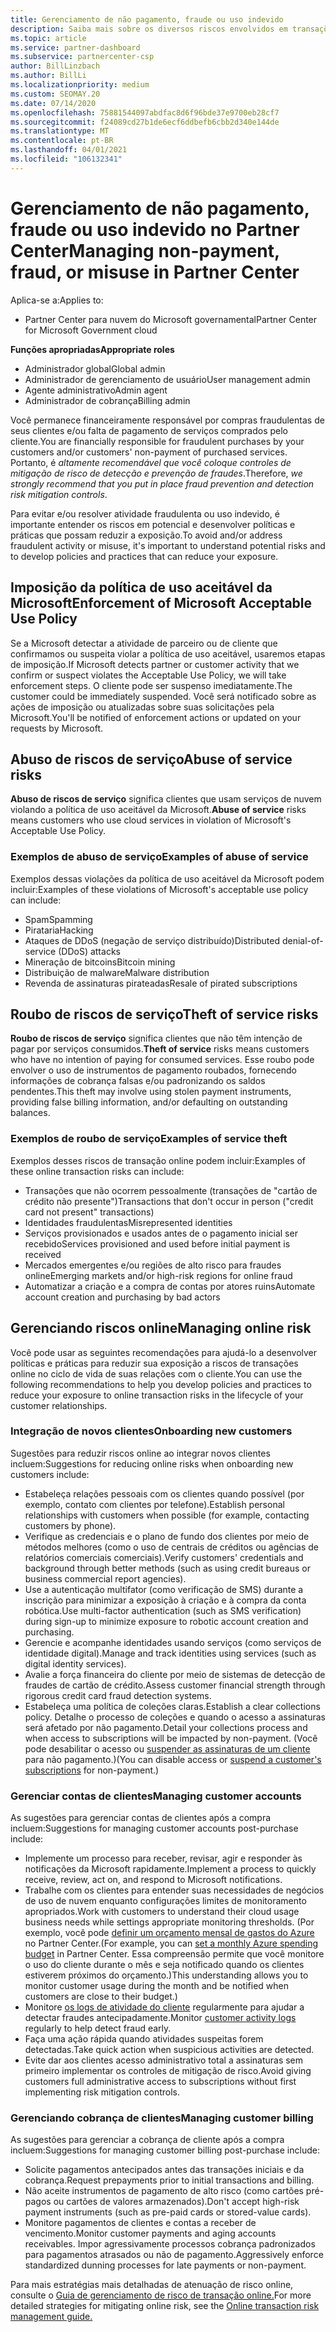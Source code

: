 ```yaml
---
title: Gerenciamento de não pagamento, fraude ou uso indevido
description: Saiba mais sobre os diversos riscos envolvidos em transações online e as práticas recomendadas para gerenciar e atenuar esses riscos no Partner Center.
ms.topic: article
ms.service: partner-dashboard
ms.subservice: partnercenter-csp
author: BillLinzbach
ms.author: BillLi
ms.localizationpriority: medium
ms.custom: SEOMAY.20
ms.date: 07/14/2020
ms.openlocfilehash: 75881544097abdfac8d6f96bde37e9700eb28cf7
ms.sourcegitcommit: f24089cd27b1de6ecf6ddbefb6cbb2d340e144de
ms.translationtype: MT
ms.contentlocale: pt-BR
ms.lasthandoff: 04/01/2021
ms.locfileid: "106132341"
---
```

# <a name="managing-non-payment-fraud-or-misuse-in-partner-center"></a><span data-ttu-id="6b286-103">Gerenciamento de não pagamento, fraude ou uso indevido no Partner Center</span><span class="sxs-lookup"><span data-stu-id="6b286-103">Managing non-payment, fraud, or misuse in Partner Center</span></span>

<span data-ttu-id="6b286-104">Aplica-se a:</span><span class="sxs-lookup"><span data-stu-id="6b286-104">Applies to:</span></span>

- <span data-ttu-id="6b286-105">Partner Center para nuvem do Microsoft governamental</span><span class="sxs-lookup"><span data-stu-id="6b286-105">Partner Center for Microsoft Government cloud</span></span>

<span data-ttu-id="6b286-106">**Funções apropriadas**</span><span class="sxs-lookup"><span data-stu-id="6b286-106">**Appropriate roles**</span></span>

- <span data-ttu-id="6b286-107">Administrador global</span><span class="sxs-lookup"><span data-stu-id="6b286-107">Global admin</span></span>
- <span data-ttu-id="6b286-108">Administrador de gerenciamento de usuário</span><span class="sxs-lookup"><span data-stu-id="6b286-108">User management admin</span></span>
- <span data-ttu-id="6b286-109">Agente administrativo</span><span class="sxs-lookup"><span data-stu-id="6b286-109">Admin agent</span></span>
- <span data-ttu-id="6b286-110">Administrador de cobrança</span><span class="sxs-lookup"><span data-stu-id="6b286-110">Billing admin</span></span>

<span data-ttu-id="6b286-111">Você permanece financeiramente responsável por compras fraudulentas de seus clientes e/ou falta de pagamento de serviços comprados pelo cliente.</span><span class="sxs-lookup"><span data-stu-id="6b286-111">You are financially responsible for fraudulent purchases by your customers and/or customers' non-payment of purchased services.</span></span> <span data-ttu-id="6b286-112">Portanto, é *altamente recomendável que você coloque controles de mitigação de risco de detecção e prevenção de fraudes*.</span><span class="sxs-lookup"><span data-stu-id="6b286-112">Therefore, *we strongly recommend that you put in place fraud prevention and detection risk mitigation controls*.</span></span>

<span data-ttu-id="6b286-113">Para evitar e/ou resolver atividade fraudulenta ou uso indevido, é importante entender os riscos em potencial e desenvolver políticas e práticas que possam reduzir a exposição.</span><span class="sxs-lookup"><span data-stu-id="6b286-113">To avoid and/or address fraudulent activity or misuse, it's important to understand potential risks and to develop policies and practices that can reduce your exposure.</span></span>

## <a name="enforcement-of-microsoft-acceptable-use-policy"></a><span data-ttu-id="6b286-114">Imposição da política de uso aceitável da Microsoft</span><span class="sxs-lookup"><span data-stu-id="6b286-114">Enforcement of Microsoft Acceptable Use Policy</span></span>

<span data-ttu-id="6b286-115">Se a Microsoft detectar a atividade de parceiro ou de cliente que confirmamos ou suspeita violar a política de uso aceitável, usaremos etapas de imposição.</span><span class="sxs-lookup"><span data-stu-id="6b286-115">If Microsoft detects partner or customer activity that we confirm or suspect violates the Acceptable Use Policy, we will take enforcement steps.</span></span> <span data-ttu-id="6b286-116">O cliente pode ser suspenso imediatamente.</span><span class="sxs-lookup"><span data-stu-id="6b286-116">The customer could be immediately suspended.</span></span> <span data-ttu-id="6b286-117">Você será notificado sobre as ações de imposição ou atualizadas sobre suas solicitações pela Microsoft.</span><span class="sxs-lookup"><span data-stu-id="6b286-117">You'll be notified of enforcement actions or updated on your requests by Microsoft.</span></span>

## <a name="abuse-of-service-risks"></a><span data-ttu-id="6b286-118">Abuso de riscos de serviço</span><span class="sxs-lookup"><span data-stu-id="6b286-118">Abuse of service risks</span></span>

<span data-ttu-id="6b286-119">**Abuso de riscos de serviço** significa clientes que usam serviços de nuvem violando a política de uso aceitável da Microsoft.</span><span class="sxs-lookup"><span data-stu-id="6b286-119">**Abuse of service** risks means customers who use cloud services in violation of Microsoft's Acceptable Use Policy.</span></span>

### <a name="examples-of-abuse-of-service"></a><span data-ttu-id="6b286-120">Exemplos de abuso de serviço</span><span class="sxs-lookup"><span data-stu-id="6b286-120">Examples of abuse of service</span></span>

<span data-ttu-id="6b286-121">Exemplos dessas violações da política de uso aceitável da Microsoft podem incluir:</span><span class="sxs-lookup"><span data-stu-id="6b286-121">Examples of these violations of Microsoft's acceptable use policy can include:</span></span>

- <span data-ttu-id="6b286-122">Spam</span><span class="sxs-lookup"><span data-stu-id="6b286-122">Spamming</span></span>
- <span data-ttu-id="6b286-123">Pirataria</span><span class="sxs-lookup"><span data-stu-id="6b286-123">Hacking</span></span>
- <span data-ttu-id="6b286-124">Ataques de DDoS (negação de serviço distribuído)</span><span class="sxs-lookup"><span data-stu-id="6b286-124">Distributed denial-of-service (DDoS) attacks</span></span>
- <span data-ttu-id="6b286-125">Mineração de bitcoins</span><span class="sxs-lookup"><span data-stu-id="6b286-125">Bitcoin mining</span></span>
- <span data-ttu-id="6b286-126">Distribuição de malware</span><span class="sxs-lookup"><span data-stu-id="6b286-126">Malware distribution</span></span>
- <span data-ttu-id="6b286-127">Revenda de assinaturas pirateadas</span><span class="sxs-lookup"><span data-stu-id="6b286-127">Resale of pirated subscriptions</span></span>

## <a name="theft-of-service-risks"></a><span data-ttu-id="6b286-128">Roubo de riscos de serviço</span><span class="sxs-lookup"><span data-stu-id="6b286-128">Theft of service risks</span></span>

<span data-ttu-id="6b286-129">**Roubo de riscos de serviço** significa clientes que não têm intenção de pagar por serviços consumidos.</span><span class="sxs-lookup"><span data-stu-id="6b286-129">**Theft of service** risks means customers who have no intention of paying for consumed services.</span></span> <span data-ttu-id="6b286-130">Esse roubo pode envolver o uso de instrumentos de pagamento roubados, fornecendo informações de cobrança falsas e/ou padronizando os saldos pendentes.</span><span class="sxs-lookup"><span data-stu-id="6b286-130">This theft may involve using stolen payment instruments, providing false billing information, and/or defaulting on outstanding balances.</span></span>

### <a name="examples-of-service-theft"></a><span data-ttu-id="6b286-131">Exemplos de roubo de serviço</span><span class="sxs-lookup"><span data-stu-id="6b286-131">Examples of service theft</span></span>

<span data-ttu-id="6b286-132">Exemplos desses riscos de transação online podem incluir:</span><span class="sxs-lookup"><span data-stu-id="6b286-132">Examples of these online transaction risks can include:</span></span>

- <span data-ttu-id="6b286-133">Transações que não ocorrem pessoalmente (transações de "cartão de crédito não presente")</span><span class="sxs-lookup"><span data-stu-id="6b286-133">Transactions that don't occur in person ("credit card not present" transactions)</span></span>
- <span data-ttu-id="6b286-134">Identidades fraudulentas</span><span class="sxs-lookup"><span data-stu-id="6b286-134">Misrepresented identities</span></span>
- <span data-ttu-id="6b286-135">Serviços provisionados e usados antes de o pagamento inicial ser recebido</span><span class="sxs-lookup"><span data-stu-id="6b286-135">Services provisioned and used before initial payment is received</span></span>
- <span data-ttu-id="6b286-136">Mercados emergentes e/ou regiões de alto risco para fraudes online</span><span class="sxs-lookup"><span data-stu-id="6b286-136">Emerging markets and/or high-risk regions for online fraud</span></span>
- <span data-ttu-id="6b286-137">Automatizar a criação e a compra de contas por atores ruins</span><span class="sxs-lookup"><span data-stu-id="6b286-137">Automate account creation and purchasing by bad actors</span></span>

## <a name="managing-online-risk"></a><span data-ttu-id="6b286-138">Gerenciando riscos online</span><span class="sxs-lookup"><span data-stu-id="6b286-138">Managing online risk</span></span>

<span data-ttu-id="6b286-139">Você pode usar as seguintes recomendações para ajudá-lo a desenvolver políticas e práticas para reduzir sua exposição a riscos de transações online no ciclo de vida de suas relações com o cliente.</span><span class="sxs-lookup"><span data-stu-id="6b286-139">You can use the following recommendations to help you develop policies and practices to reduce your exposure to online transaction risks in the lifecycle of your customer relationships.</span></span>

### <a name="onboarding-new-customers"></a><span data-ttu-id="6b286-140">Integração de novos clientes</span><span class="sxs-lookup"><span data-stu-id="6b286-140">Onboarding new customers</span></span>

<span data-ttu-id="6b286-141">Sugestões para reduzir riscos online ao integrar novos clientes incluem:</span><span class="sxs-lookup"><span data-stu-id="6b286-141">Suggestions for reducing online risks when onboarding new customers include:</span></span>

- <span data-ttu-id="6b286-142">Estabeleça relações pessoais com os clientes quando possível (por exemplo, contato com clientes por telefone).</span><span class="sxs-lookup"><span data-stu-id="6b286-142">Establish personal relationships with customers when possible (for example, contacting customers by phone).</span></span>
- <span data-ttu-id="6b286-143">Verifique as credenciais e o plano de fundo dos clientes por meio de métodos melhores (como o uso de centrais de créditos ou agências de relatórios comerciais comerciais).</span><span class="sxs-lookup"><span data-stu-id="6b286-143">Verify customers' credentials and background through better methods (such as using credit bureaus or business commercial report agencies).</span></span>
- <span data-ttu-id="6b286-144">Use a autenticação multifator (como verificação de SMS) durante a inscrição para minimizar a exposição à criação e à compra da conta robótica.</span><span class="sxs-lookup"><span data-stu-id="6b286-144">Use multi-factor authentication (such as SMS verification) during sign-up to minimize exposure to robotic account creation and purchasing.</span></span>
- <span data-ttu-id="6b286-145">Gerencie e acompanhe identidades usando serviços (como serviços de identidade digital).</span><span class="sxs-lookup"><span data-stu-id="6b286-145">Manage and track identities using services (such as digital identity services).</span></span>
- <span data-ttu-id="6b286-146">Avalie a força financeira do cliente por meio de sistemas de detecção de fraudes de cartão de crédito.</span><span class="sxs-lookup"><span data-stu-id="6b286-146">Assess customer financial strength through rigorous credit card fraud detection systems.</span></span>
- <span data-ttu-id="6b286-147">Estabeleça uma política de coleções claras.</span><span class="sxs-lookup"><span data-stu-id="6b286-147">Establish a clear collections policy.</span></span> <span data-ttu-id="6b286-148">Detalhe o processo de coleções e quando o acesso a assinaturas será afetado por não pagamento.</span><span class="sxs-lookup"><span data-stu-id="6b286-148">Detail your collections process and when access to subscriptions will be impacted by non-payment.</span></span> <span data-ttu-id="6b286-149">(Você pode desabilitar o acesso ou [suspender as assinaturas de um cliente](create-a-new-subscription.md#suspend-a-subscription) para não pagamento.)</span><span class="sxs-lookup"><span data-stu-id="6b286-149">(You can disable access or [suspend a customer's subscriptions](create-a-new-subscription.md#suspend-a-subscription) for non-payment.)</span></span>

### <a name="managing-customer-accounts"></a><span data-ttu-id="6b286-150">Gerenciar contas de clientes</span><span class="sxs-lookup"><span data-stu-id="6b286-150">Managing customer accounts</span></span>

<span data-ttu-id="6b286-151">As sugestões para gerenciar contas de clientes após a compra incluem:</span><span class="sxs-lookup"><span data-stu-id="6b286-151">Suggestions for managing customer accounts post-purchase include:</span></span>

- <span data-ttu-id="6b286-152">Implemente um processo para receber, revisar, agir e responder às notificações da Microsoft rapidamente.</span><span class="sxs-lookup"><span data-stu-id="6b286-152">Implement a process to quickly receive, review, act on, and respond to Microsoft notifications.</span></span>
- <span data-ttu-id="6b286-153">Trabalhe com os clientes para entender suas necessidades de negócios de uso de nuvem enquanto configurações limites de monitoramento apropriados.</span><span class="sxs-lookup"><span data-stu-id="6b286-153">Work with customers to understand their cloud usage business needs while settings appropriate monitoring thresholds.</span></span> <span data-ttu-id="6b286-154">(Por exemplo, você pode [definir um orçamento mensal de gastos do Azure](set-an-azure-spending-budget-for-your-customers.md) no Partner Center.</span><span class="sxs-lookup"><span data-stu-id="6b286-154">(For example, you can [set a monthly Azure spending budget](set-an-azure-spending-budget-for-your-customers.md) in Partner Center.</span></span> <span data-ttu-id="6b286-155">Essa compreensão permite que você monitore o uso do cliente durante o mês e seja notificado quando os clientes estiverem próximos do orçamento.)</span><span class="sxs-lookup"><span data-stu-id="6b286-155">This understanding allows you to monitor customer usage during the month and be notified when customers are close to their budget.)</span></span>
- <span data-ttu-id="6b286-156">Monitore [os logs de atividade do cliente](activity-logs.md) regularmente para ajudar a detectar fraudes antecipadamente.</span><span class="sxs-lookup"><span data-stu-id="6b286-156">Monitor [customer activity logs](activity-logs.md) regularly to help detect fraud early.</span></span>
- <span data-ttu-id="6b286-157">Faça uma ação rápida quando atividades suspeitas forem detectadas.</span><span class="sxs-lookup"><span data-stu-id="6b286-157">Take quick action when suspicious activities are detected.</span></span>
- <span data-ttu-id="6b286-158">Evite dar aos clientes acesso administrativo total a assinaturas sem primeiro implementar os controles de mitigação de risco.</span><span class="sxs-lookup"><span data-stu-id="6b286-158">Avoid giving customers full administrative access to subscriptions without first implementing risk mitigation controls.</span></span>

### <a name="managing-customer-billing"></a><span data-ttu-id="6b286-159">Gerenciando cobrança de clientes</span><span class="sxs-lookup"><span data-stu-id="6b286-159">Managing customer billing</span></span>

<span data-ttu-id="6b286-160">As sugestões para gerenciar a cobrança de cliente após a compra incluem:</span><span class="sxs-lookup"><span data-stu-id="6b286-160">Suggestions for managing customer billing post-purchase include:</span></span>

- <span data-ttu-id="6b286-161">Solicite pagamentos antecipados antes das transações iniciais e da cobrança.</span><span class="sxs-lookup"><span data-stu-id="6b286-161">Request prepayments prior to initial transactions and billing.</span></span>
- <span data-ttu-id="6b286-162">Não aceite instrumentos de pagamento de alto risco (como cartões pré-pagos ou cartões de valores armazenados).</span><span class="sxs-lookup"><span data-stu-id="6b286-162">Don't accept high-risk payment instruments (such as pre-paid cards or stored-value cards).</span></span>
- <span data-ttu-id="6b286-163">Monitore pagamentos de clientes e contas a receber de vencimento.</span><span class="sxs-lookup"><span data-stu-id="6b286-163">Monitor customer payments and aging accounts receivables.</span></span> <span data-ttu-id="6b286-164">Impor agressivamente processos cobrança padronizados para pagamentos atrasados ou não de pagamento.</span><span class="sxs-lookup"><span data-stu-id="6b286-164">Aggressively enforce standardized dunning processes for late payments or non-payment.</span></span>

<span data-ttu-id="6b286-165">Para mais estratégias mais detalhadas de atenuação de risco online, consulte o [Guia de gerenciamento de risco de transação online.](https://query.prod.cms.rt.microsoft.com/cms/api/am/binary/RE4Bhtt)</span><span class="sxs-lookup"><span data-stu-id="6b286-165">For more detailed strategies for mitigating online risk, see the [Online transaction risk management guide.](https://query.prod.cms.rt.microsoft.com/cms/api/am/binary/RE4Bhtt)</span></span>
